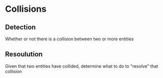 # Collisions

## Detection

Whether or not there is a collision between two or more entities

## Resoulution

Given that two entities have collided, determine what to do to "resolve" that
collision
